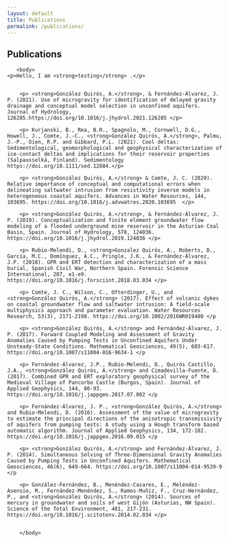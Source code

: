 ```yaml
---
layout: default
title: Publications
permalink: /publications/
---
```


<html>
		
<h2> Publications </h2>
 
       <body>
    <p>Hello, I am <strong>testing</strong> .</p>
	       
	       
		<p> <strong>González Quirós, A.</strong>, & Fernández-Álvarez, J. P. (2021). Use of microgravity for identification of delayed gravity drainage and conceptual model selection in unconfined aquifers. Journal of Hydrology, 126285.https://doi.org/10.1016/j.jhydrol.2021.126285 </p>

   	    <p> Kurjanski, B., Rea, B.R., Spagnolo, M., Cornwell, D.G., Howell, J., Comte, J.-C., <strong>González Quirós, A.</strong>, Palmu, J.-P., Oien, R.P. and Gibbard, P.L. (2021). Cool deltas: Sedimentological, geomorphological and geophysical characterization of ice-contact deltas and implications for their reservoir properties (Salpausselkä, Finland). Sedimentology https://doi.org/10.1111/sed.12884.</p>

   	    <p> <strong>González Quirós, A.</strong> & Comte, J. C. (2020). Relative importance of conceptual and computational errors when delineating saltwater intrusion from resistivity inverse models in heterogeneous coastal aquifers. Advances in Water Resources, 144, 103695. https://doi.org/10.1016/j.advwatres.2020.103695  </p>
		
		<p> <strong>González Quirós, A.</strong>, & Fernández-Álvarez, J. P. (2019). Conceptualization and finite element groundwater flow modeling of a flooded underground mine reservoir in the Asturian Coal Basin, Spain. Journal of Hydrology, 578, 124036. https://doi.org/10.1016/j.jhydrol.2019.124036 </p>
		
		<p> Rubio-Melendi, D., <strong>Gonzalez Quirós, A., Roberts, D., García, M.C., Domínguez, A.C., Pringle, J.K., & Fernández-Álvarez, J.P. (2018). GPR and ERT detection and characterization of a mass burial, Spanish Civil War, Northern Spain. Forensic Science International, 287, e1-e9. https://doi.org/10.1016/j.forsciint.2018.03.034 </p>
		
		<p> Comte, J. C., Wilson, C., Ofterdinger, U., and <strong>González Quirós, A.</strong> (2017). Effect of volcanic dykes on coastal groundwater flow and saltwater intrusion: A field‐scale multiphysics approach and parameter evaluation. Water Resources Research, 53(3), 2171-2198. https://doi.org/10.1002/2016WR019480 </p
		
		<p> <strong>González Quirós, A.</strong> and Fernández-Álvarez, J. P. (2017). Forward Coupled Modeling and Assessment of Gravity Anomalies Caused by Pumping Tests in Unconfined Aquifers Under Unsteady-State Conditions. Mathematical Geosciences, 49(5), 603-617. https://doi.org/10.1007/s11004-016-9634-1 </p
		
		<p> Fernández-Álvarez, J.P., Rubio-Melendi, D., Quirós Castillo, J.A., <strong>González Quirós, A.</strong> and Cimadevilla-Fuente, D. (2017). Combined GPR and ERT exploratory geophysical survey of the Medieval Village of Pancorbo Castle (Burgos, Spain). Journal of Applied Geophysics, 144, 86-93. https://doi.org/10.1016/j.jappgeo.2017.07.002 </p
		
		<p> Fernández-Álvarez, J. P., <strong>González Quirós, A.</strong> and Rubio-Melendi, D. (2016). Assessment of the value of microgravity to estimate the principal directions of the anisotropic transmissivity of aquifers from pumping tests: A study using a Hough transform based automatic algorithm. Journal of Applied Geophysics, 134, 172-182. https://doi.org/10.1016/j.jappgeo.2016.09.015 </p
		
		<p> <strong>González Quirós, A.</strong> and Fernández-Álvarez, J. P. (2014). Simultaneous Solving of Three-Dimensional Gravity Anomalies Caused by Pumping Tests in Unconfined Aquifers. Mathematical Geosciences, 46(6), 649-664. https://doi.org/10.1007/s11004-014-9539-9 </p
		
		<p> González-Fernández, B., Menéndez-Casares, E., Meléndez-Asensio, M., Fernández-Menéndez, S., Ramos-Muñiz, F., Cruz-Hernández, P., and <strong>González Quirós, A.</strong> (2014). Sources of mercury in groundwater and soils of west Gijón (Asturias, NW Spain). Science of the Total Environment, 481, 217-231. https://doi.org/10.1016/j.scitotenv.2014.02.034 </p>

			
		</body>
		
</html>
